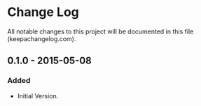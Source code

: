 # Change Log
All notable changes to this project will be documented in this file (keepachangelog.com).

## 0.1.0 - 2015-05-08
### Added
- Initial Version.
